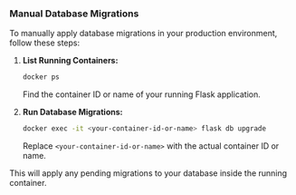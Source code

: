 ### Manual Database Migrations

To manually apply database migrations in your production environment, follow these steps:

1. **List Running Containers:**

    ```bash
    docker ps
    ```

    Find the container ID or name of your running Flask application.

2. **Run Database Migrations:**

    ```bash
    docker exec -it <your-container-id-or-name> flask db upgrade
    ```

    Replace `<your-container-id-or-name>` with the actual container ID or name.

This will apply any pending migrations to your database inside the running container.
